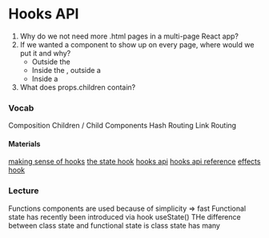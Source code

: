 # Hooks API

1. Why do we not need more .html pages in a multi-page React app?
2. If we wanted a component to show up on every page, where would we put it and why?
   - Outside the <BrowserRouter/>
   - Inside the <BrowserRouter />, outside a <Route />
   - Inside a <Route />
3. What does props.children contain?

### Vocab

Composition
Children / Child Components
Hash Routing
Link Routing

#### Materials

[making sense of hooks](https://medium.com/@dan_abramov/making-sense-of-react-hooks-fdbde8803889)
[the state hook](https://reactjs.org/docs/hooks-state.html)
[hooks api](https://reactjs.org/docs/hooks-overview.html)
[hooks api reference](https://reactjs.org/docs/hooks-reference.html)
[effects hook](https://reactjs.org/docs/hooks-effect.html)

### Lecture

Functions components are used because of simplicity => fast
Functional state has recently been introduced via hook useState()
THe difference between class state and functional state is class state has many

  
